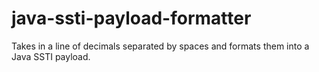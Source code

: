 # java-ssti-payload-formatter
Takes in a line of decimals separated by spaces and formats them into a Java SSTI payload.
